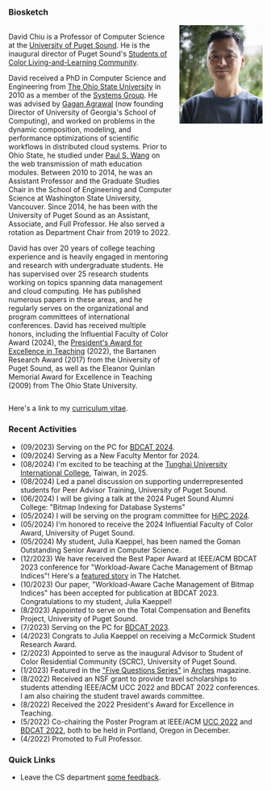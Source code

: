 ### Biosketch

<div style="display: grid; grid-template-columns: auto auto; column-gap: 15px;">
  <div>
  <p>
  David Chiu is a Professor of Computer Science at the <a href="https://www.pugetsound.edu/mathematics-computer-science-current-students">University of Puget Sound</a>. He is the inaugural director of Puget Sound's <a href="https://www.pugetsound.edu/living-learning-communities/students-color-residential-community">Students of Color Living-and-Learning Community</a>.
  </p>
  <p>
  David received a PhD in Computer Science and Engineering from  <a href="https://cse.osu.edu">The Ohio State University</a> in 2010 as a member of the <a href="https://cse.osu.edu/research/systems">Systems Group</a>. He was advised by <a href="https://engineering.uga.edu/team_member/gagan-agrawal/">Gagan Agrawal</a> (now founding Director of University of Georgia's School of Computing), and worked on problems in the dynamic composition, modeling, and performance optimizations of scientific workflows in distributed cloud systems. Prior to Ohio State, he studied under <a href="https://en.wikipedia.org/wiki/Paul_S._Wang">Paul S. Wang</a>  on the web transmission of math education modules. Between 2010 to 2014, he was an Assistant Professor and the Graduate Studies Chair in the School of Engineering and Computer Science at Washington State University, Vancouver. Since 2014, he has been with the University of Puget Sound as an Assistant, Associate, and Full Professor. He also served a rotation as Department Chair from 2019 to 2022. 
  </p>
  <p>
  David has over 20 years of college teaching experience and is heavily engaged in mentoring and research with undergraduate students. He has supervised over 25 research students working on topics spanning data management and cloud computing. He has published numerous papers in these  areas, and he regularly serves on the organizational and  program committees of international conferences.
  David has received multiple honors, including the Influential Faculty of Color Award (2024), the <a href="https://www.pugetsound.edu/presidents-excellence-teaching-award">President's Award for Excellence in Teaching</a> (2022), the Bartanen Research Award (2017) from the University of Puget Sound, as well as the Eleanor Quinlan Memorial Award for Excellence in Teaching (2009) from The Ohio State University.
  </p>
  </div>
  <div style="vertical-align: top;">
    <img src="david.jpg" width="165px"/>
  </div>
</div>


Here's a link to my [curriculum vitae](CV.pdf).


### Recent Activities

- (09/2023) Serving on the PC for [BDCAT 2024](https://bdcat-conference.org/).
- (09/2024) Serving as a New Faculty Mentor for 2024.
- (08/2024) I'm excited to be teaching at the [Tunghai University International College](https://ic.thu.edu.tw/DM/MiniSemester.html), Taiwan, in 2025.
- (08/2024) Led a panel discussion on supporting underrepresented students for Peer Advisor Training, University of Puget Sound.
- (06/2024) I will be giving a talk at the 2024 Puget Sound Alumni College: "Bitmap Indexing for Database Systems"
- (05/2024) I will be serving on the program committee for [HiPC 2024](https://hipc.org/).
- (05/2024) I'm honored to receive the 2024 Influential Faculty of Color Award, University of Puget Sound.
- (05/2024) My student, Julia Kaeppel, has been named the Goman Outstanding Senior Award in Computer Science.
- (12/2023) We have received the Best Paper Award at IEEE/ACM BDCAT 2023 conference for "Workload-Aware Cache Management of Bitmap Indices"! Here's a [featured story](https://www.pugetsound.edu/stories/computer-science-student-and-professor-university-puget-sound-win-best-paper-big-data) in The Hatchet.
- (10/2023) Our paper, "Workload-Aware Cache Management of Bitmap Indices" has been accepted for publication at BDCAT 2023. Congratulations to my student, Julia Kaeppel!
- (8/2023) Appointed to serve on the Total Compensation and Benefits Project, University of Puget Sound.
- (7/2023) Serving on the PC for [BDCAT 2023](https://bdcat-conference.org/).
- (4/2023) Congrats to Julia Kaeppel on receiving a McCormick Student Research Award.
- (2/2023) Appointed to serve as the inaugural Advisor to Student of Color Residential Community (SCRC), University of Puget Sound.
- (1/2023) Featured in the ["Five Questions Series"](https://www.pugetsound.edu/stories/five-questions-university-puget-sound-professor-computer-science-david-chiu) in [Arches](https://www.pugetsound.edu/arches-magazine) magazine.
- (8/2022) Received an NSF grant to provide travel scholarships to students attending IEEE/ACM UCC 2022 and BDCAT 2022 conferences. I am also chairing the student travel awards committee.
- (8/2022) Received the 2022 President's Award for Excellence in Teaching.
- (5/2022) Co-chairing the Poster Program at IEEE/ACM [UCC 2022](https://ucc-conference.org/) and [BDCAT 2022](https://bdcat-conference.org/), both to be held in Portland, Oregon in December.
- (4/2022) Promoted to Full Professor.

<!-- 
- (4/2022) Serving as a PC member for IDEAS 2022.
- (8/2021) Faculty Panelist (with Monica DeHart and Melvin Rouse) for the "I Am Puget Sound" student orientation program.
- (7/2021) Chairing the Demo/Short Paper Session at SSDBM 2021, and I'm also giving a talk, "Caching Support for Range Query Processing on Bitmap Indices."
- (5/2021) Our paper on bitmap caching has been accepted to SSDBM 2021 as a long paper. Congrats to Sarah McClain (BS'20), Manya Mutschler-Aldine (BS'21), and Colin Monaghan (BS'22).
- (6/2020) Elevation to IEEE Senior Member grade.
- (4/2020) Congrats to Colin Monaghan on receiving a summer research grant to study replacement policies in bitmap index caching.
- (2/2020) Our paper on optimizing GPU processing of bitmaps has been accepted for publication at DASFAA 2020.
- (10/2019) Our paper on GPU processing of bitmap-range queries has been accepted for publication at BDCAT 2019. It was nominated for the Best Paper award.
- (4/2019) Our paper on geo-diversification has been accepted for publication at IEEE CLOUD 2019 in Milan, Italy. Congrats to Jared Polonitza on his first publication.
- (4/2019) Congrats to Sarah McClain on receiving a summer research grant to work on semantic caching of bitmap indices.
- (3/2019) Serving on the PC for HiPC'19. Please consider submitting a paper.
- (10/2018) Our paper on distributed bitmap indexing has been accepted for publication at BDCAT'18. It was nominated for the Best Paper award. -->

### Quick Links

- Leave the CS department [some feedback](https://forms.gle/Ltassc7BQkNfnnXB7).
